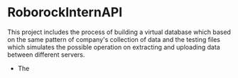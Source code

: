 # RoborockInternAPI
This project includes the process of building a virtual database which based on the same pattern of company's collection of data and the testing files which simulates the possible operation on extracting and uploading data between different servers.

- The 
